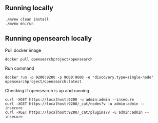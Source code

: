 ## Running locally
````
./mvnw clean install
./mvnw mn:run
````

## Running opensearch locally

Pull docker image
```
docker pull opensearchproject/opensearch
```

Run command
```
docker run -p 9200:9200 -p 9600:9600 -e "discovery.type=single-node" opensearchproject/opensearch:latest
```

Checking if opensearch is up and running
```
curl -XGET https://localhost:9200 -u admin:admin --insecure
curl -XGET https://localhost:9200/_cat/nodes?v -u admin:admin --insecure
curl -XGET https://localhost:9200/_cat/plugins?v -u admin:admin --insecure
```
